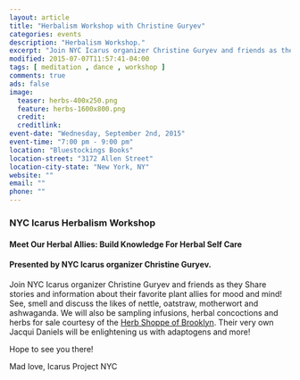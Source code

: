 ```yaml
---
layout: article
title: "Herbalism Workshop with Christine Guryev"
categories: events
description: "Herbalism Workshop."
excerpt: "Join NYC Icarus organizer Christine Guryev and friends as they Share stories and information about their favorite plant allies for mood and mind!"
modified: 2015-07-07T11:57:41-04:00
tags: [ meditation , dance , workshop ]
comments: true
ads: false
image:
  teaser: herbs-400x250.png
  feature: herbs-1600x800.png
  credit: 
  creditlink: 
event-date: "Wednesday, September 2nd, 2015"
event-time: "7:00 pm - 9:00 pm"
location: "Bluestockings Books"
location-street: "3172 Allen Street"
location-city-state: "New York, NY"
website: ""
email: ""
phone: ""
---
```

### NYC Icarus Herbalism Workshop

#### Meet Our Herbal Allies: Build Knowledge For Herbal Self Care
#### Presented by NYC Icarus organizer Christine Guryev.


Join NYC Icarus organizer Christine Guryev and friends as they Share stories and information about their favorite plant allies for mood and mind! See, smell and discuss the likes of nettle, oatstraw, motherwort and ashwaganda. We will also be sampling infusions, herbal concoctions and herbs for sale courtesy of the [Herb Shoppe of Brooklyn](http://www.theherbshoppebrooklyn.com/). Their very own Jacqui Daniels will be enlightening us with adaptogens and more!


Hope to see you there!

Mad love,
Icarus Project NYC
